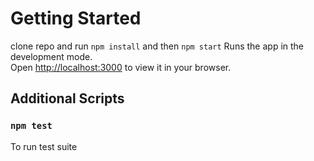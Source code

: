 # Getting Started
clone repo and run `npm install` and then `npm start`
Runs the app in the development mode.\
Open [http://localhost:3000](http://localhost:3000) to view it in your browser.

## Additional Scripts
### `npm test`
To run test suite
